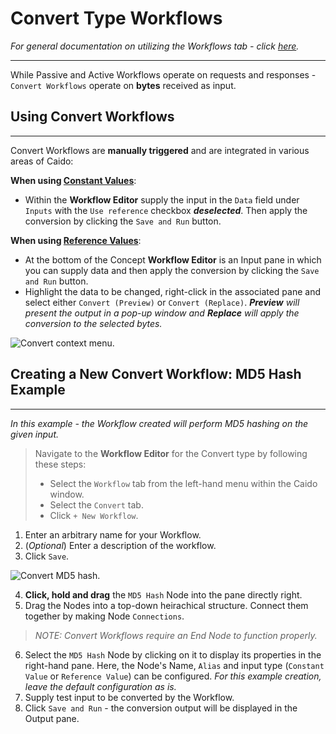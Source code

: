 # Convert Type Workflows

_For general documentation on utilizing the Workflows tab - click [here](../workflows.md)._

---

While Passive and Active Workflows operate on requests and responses - `Convert Workflows` operate on **bytes** received as input.

## Using Convert Workflows

---

Convert Workflows are **manually triggered** and are integrated in various areas of Caido:

**When using [Constant Values](/concepts/nodes.md#1-constant-value-type)**:

- Within the **Workflow Editor** supply the input in the `Data` field under `Inputs` with the `Use reference` checkbox **_deselected_**. Then apply the conversion by clicking the `Save and Run` button.

**When using [Reference Values](/concepts/nodes.md#2-reference-value-type)**:

- At the bottom of the Concept **Workflow Editor** is an Input pane in which you can supply data and then apply the conversion by clicking the `Save and Run` button.
- Highlight the data to be changed, right-click in the associated pane and select either `Convert (Preview)` or `Convert (Replace)`. _**Preview** will present the output in a pop-up window and **Replace** will apply the conversion to the selected bytes._

<img alt="Convert context menu." src="/_images/workflow_convert_context_menu.png"/>

## Creating a New Convert Workflow: MD5 Hash Example

---

_In this example - the Workflow created will perform MD5 hashing on the given input._

> Navigate to the **Workflow Editor** for the Convert type by following these steps:
>
> - Select the `Workflow` tab from the left-hand menu within the Caido window.
> - Select the `Convert` tab.
> - Click `+ New Workflow`.

1. Enter an arbitrary name for your Workflow.
2. (_Optional_) Enter a description of the workflow.
3. Click `Save`.

<img alt="Convert MD5 hash." src="/_images/md5_hash_example.png"/>

4. **Click, hold and drag** the `MD5 Hash` Node into the pane directly right.
5. Drag the Nodes into a top-down heirachical structure. Connect them together by making Node `Connections`.

> _NOTE: Convert Workflows require an End Node to function properly._

6. Select the `MD5 Hash` Node by clicking on it to display its properties in the right-hand pane. Here, the Node's Name, `Alias` and input type (`Constant Value` or `Reference Value`) can be configured. _For this example creation, leave the default configuration as is._
7. Supply test input to be converted by the Workflow.
8. Click `Save and Run` - the conversion output will be displayed in the Output pane.
